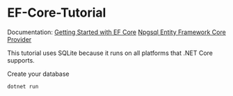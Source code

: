 # EF-Core-Tutorial

Documentation:
[Getting Started with EF Core](https://docs.microsoft.com/th-th/ef/core/get-started/overview/first-app?tabs=netcore-cli)
[Npgsql Entity Framework Core Provider](https://www.npgsql.org/efcore/)

This tutorial uses SQLite because it runs on all platforms that .NET Core supports.

Create your database

````
dotnet run
````

